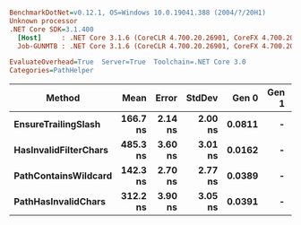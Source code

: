 ``` ini

BenchmarkDotNet=v0.12.1, OS=Windows 10.0.19041.388 (2004/?/20H1)
Unknown processor
.NET Core SDK=3.1.400
  [Host]     : .NET Core 3.1.6 (CoreCLR 4.700.20.26901, CoreFX 4.700.20.31603), X64 RyuJIT
  Job-GUNMTB : .NET Core 3.1.6 (CoreCLR 4.700.20.26901, CoreFX 4.700.20.31603), X64 RyuJIT

EvaluateOverhead=True  Server=True  Toolchain=.NET Core 3.0  
Categories=PathHelper  

```
|                Method |     Mean |   Error |  StdDev |  Gen 0 | Gen 1 | Gen 2 | Allocated |
|---------------------- |---------:|--------:|--------:|-------:|------:|------:|----------:|
|   **EnsureTrailingSlash** | **166.7 ns** | **2.14 ns** | **2.00 ns** | **0.0811** |     **-** |     **-** |     **760 B** |
| **HasInvalidFilterChars** | **485.3 ns** | **3.60 ns** | **3.01 ns** | **0.0162** |     **-** |     **-** |     **160 B** |
|  **PathContainsWildcard** | **142.3 ns** | **2.70 ns** | **2.77 ns** | **0.0389** |     **-** |     **-** |     **368 B** |
|   **PathHasInvalidChars** | **312.2 ns** | **3.90 ns** | **3.05 ns** | **0.0391** |     **-** |     **-** |     **368 B** |
